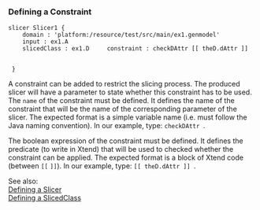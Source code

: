 ### <a name="Defining-a-Constraint"></a>Defining a Constraint

```
slicer Slicer1 {
 	domain : 'platform:/resource/test/src/main/ex1.genmodel' 
 	input : ex1.A 
 	slicedClass : ex1.D 	constraint : checkDAttr [[ theD.dAttr ]]
 

 }
```
A constraint can be added to restrict the slicing process. The produced slicer will have a parameter to state whether this constraint has to be used. The `name` of the constraint must be defined. It defines the name of the constraint that will be the name of the corresponding parameter of the slicer. The expected format is a simple variable name (i.e. must follow the Java naming convention). In our example, type: `checkDAttr `.


The boolean expression of the constraint must be defined. It defines the predicate (to write in Xtend) that will be used to checked whether the constraint can be applied. The expected format is a block of Xtend code (between `[[` `]]`). In our example, type: `[[ theD.dAttr ]]
 `.


See also:<br/>
[Defining a Slicer](Defining-a-Slicer)<br/>
[Defining a SlicedClass](Defining-a-SlicedClass)
